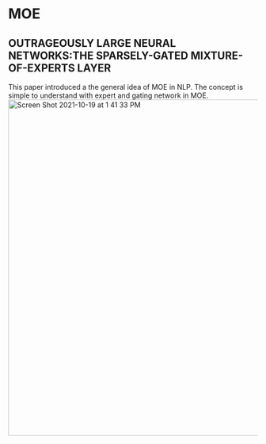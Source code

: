 # MOE
## OUTRAGEOUSLY LARGE NEURAL NETWORKS:THE SPARSELY-GATED MIXTURE-OF-EXPERTS LAYER
This paper introduced a the general idea of MOE in NLP.
The concept is simple to understand with expert and gating network in MOE.
<img width="677" alt="Screen Shot 2021-10-19 at 1 41 33 PM" src="https://user-images.githubusercontent.com/42342410/137962894-25b370f4-c463-41a9-944f-161ed7203577.png">
